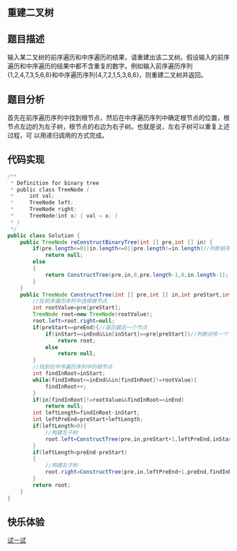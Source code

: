 ## 重建二叉树 
## 题目描述  
输入某二叉树的前序遍历和中序遍历的结果，请重建出该二叉树。假设输入的前序遍历和中序遍历的结果中都不含重复的数字。例如输入前序遍历序列{1,2,4,7,3,5,6,8}和中序遍历序列{4,7,2,1,5,3,8,6}，则重建二叉树并返回。
## 题目分析  
首先在前序遍历序列中找到根节点，然后在中序遍历序列中确定根节点的位置，根节点左边的为左子树，根节点的右边为右子树。也就是说，左右子树可以重复上述过程，可 以用递归调用的方式完成。
## 代码实现  
```Java  
/**
 * Definition for binary tree
 * public class TreeNode {
 *     int val;
 *     TreeNode left;
 *     TreeNode right;
 *     TreeNode(int x) { val = x; }
 * }
 */
public class Solution {
    public TreeNode reConstructBinaryTree(int [] pre,int [] in) {
        if(pre.length<=0||in.length<=0||pre.length!=in.length)//判断前序遍历序列和中序遍历序列是否为空或长度不相符
            return null;
        else
        {
            return ConstructTree(pre,in,0,pre.length-1,0,in.length-1);
        }
    }
    public TreeNode ConstructTree(int [] pre,int [] in,int preStart,int preEnd,int inStart,int inEnd){
        //在前序遍历序列中选择根节点
        int rootValue=pre[preStart];
        TreeNode root=new TreeNode(rootValue);
        root.left=root.right=null;
        if(preStart==preEnd){//返回最后一个节点
            if(inStart==inEnd&&in[inStart]==pre[preStart])//判断对吼一个节点是否合理
                return root;
            else
                return null;
        }
        //找到在中序遍历序列中的根节点
        int findInRoot=inStart;
        while(findInRoot<=inEnd&&in[findInRoot]!=rootValue){
            findInRoot++;
        }
        if(in[findInRoot]!=rootValue&&findInRoot==inEnd)
            return null;
        int leftLength=findInRoot-inStart;
        int leftPreEnd=preStart+leftLength;
        if(leftLength>0){
            //构建左子树
            root.left=ConstructTree(pre,in,preStart+1,leftPreEnd,inStart,findInRoot-1);
        }
        if(leftLength<preEnd-preStart)
        {
            //构建右子树
            root.right=ConstructTree(pre,in,leftPreEnd+1,preEnd,findInRoot+1,inEnd);
        }
        return root;
    }
}
```
## 快乐体验 
[试一试](https://www.nowcoder.com/practice/8a19cbe657394eeaac2f6ea9b0f6fcf6?tpId=13&tqId=11157&tPage=1&rp=1&ru=%2Fta%2Fcoding-interviews&qru=%2Fta%2Fcoding-interviews%2Fquestion-ranking)
